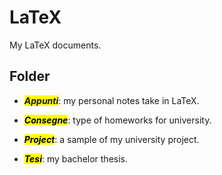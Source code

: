 # LaTeX
<!-- markdownlint-disable MD033 -->
My LaTeX documents.

## Folder

+ <span style="background-color: yellow;">***Appunti***</span>: my personal notes take in LaTeX.

+ <mark>***Consegne***</mark>: type of homeworks for university.

+ <mark>***Project***</mark>: a sample of my university project.

+ <mark>***Tesi***</mark>: my bachelor thesis.
